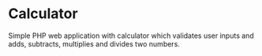 # Calculator
Simple PHP web application with calculator which validates user inputs and adds, subtracts, multiplies and divides two numbers. 
